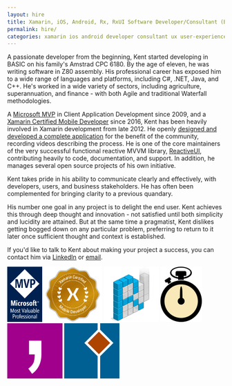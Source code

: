 ```yaml
---
layout: hire
title: Xamarin, iOS, Android, Rx, RxUI Software Developer/Consultant (Brisbane, Australia)
permalink: hire/
categories: xamarin ios android developer consultant ux user-experience brisbane australia mono monotouch monodroid xamarin-forms xamarin-ios xamarin-android refit akavache reactive-extensions
---
```


A passionate developer from the beginning, Kent started developing in BASIC on his family's Amstrad CPC 6180. By the age of eleven, he was writing software in Z80 assembly. His professional career has exposed him to a wide range of languages and platforms, including C#, .NET, Java, and C++. He's worked in a wide variety of sectors, including agriculture, superannuation, and finance - with both Agile and traditional Waterfall methodologies.

A [Microsoft MVP](https://mvp.microsoft.com/en-us/PublicProfile/4025178?fullName=Kent%20Cameron%20Boogaart) in Client Application Development since 2009, and a [Xamarin Certified Mobile Developer](https://university.xamarin.com/certification) since 2016, Kent has been heavily involved in Xamarin development from late 2012. He openly [designed and developed a complete application](https://github.com/kentcb/WorkoutWotch) for the benefit of the community, recording videos describing the process. He is one of the core maintainers of the very successful functional reactive MVVM library, [ReactiveUI](http://reactiveui.net/), contributing heavily to code, documentation, and support. In addition, he manages several open source projects of his own initiative.

Kent takes pride in his ability to communicate clearly and effectively, with developers, users, and business stakeholders. He has often been complemented for bringing clarity to a previous quandary.

His number one goal in any project is to delight the end user. Kent achieves this through deep thought and innovation - not satisfied until both simplicity and lucidity are attained. But at the same time a pragmatist, Kent dislikes getting bogged down on any particular problem, preferring to return to it later once sufficient thought and context is established.

If you'd like to talk to Kent about making your project a success, you can contact him via [LinkedIn](http://www.linkedin.com/in/kent-boogaart-61951516) or [email](mailto:kent.boogaart@gmail.com).

<a style="background: none; !important" href="https://mvp.microsoft.com/en-us/PublicProfile/4025178?fullName=Kent%20Cameron%20Boogaart"><img src="mvp_logo.png" style="display: inline; height: 128px; !important"></a> <a style="background: none; !important" href="https://university.xamarin.com/certification"><img src="xamarin.png" style="display: inline; height: 128px; !important"></a> <a style="background: none; !important" href="http://reactiveui.net/"><img src="reactiveui.png" style="display: inline; !important"/></a> <a style="background: none; !important" href="https://github.com/kentcb/WorkoutWotch"><img src="workoutwotch.png" style="display: inline; !important"/></a> <a style="background: none; !important" href="https://github.com/kentcb/KBCsv"><img src="kbcsv.png" style="display: inline; !important"/></a> <a style="background: none; !important" href="https://github.com/kentcb/PCLMock"><img src="pclmock.png" style="display: inline; !important"/></a>

